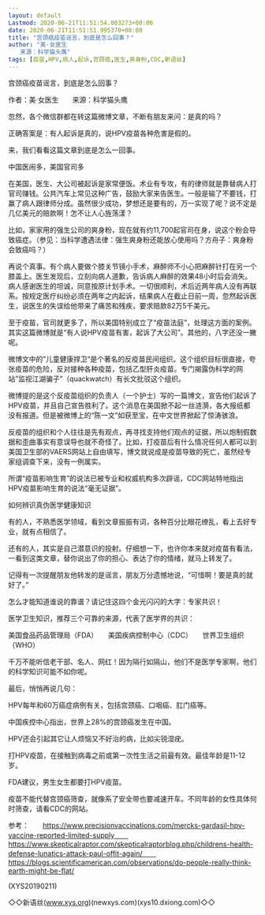 ```yaml
---
layout: default
Lastmod: 2020-06-21T11:51:54.003273+00:00
date: 2020-06-21T11:51:51.995370+00:00
title: "宫颈癌疫苗谣言，到底是怎么回事？"
author: "美·女医生
　　来源：科学猫头鹰"
tags: [疫苗,HPV,病人,起诉,宫颈癌,医生,爽身粉,CDC,新语丝]
---
```


宫颈癌疫苗谣言，到底是怎么回事？

作者：美·女医生　　来源：科学猫头鹰

忽然，各个微信群都在转这篇微博文章，不断有朋友来问：是真的吗？

正确答案是：有人起诉是真的，说HPV疫苗各种危害是假的。

来，我们看看这篇文章到底是怎么一回事。

中国医闹多，美国官司多

在美国，医生、大公司被起诉是家常便饭。术业有专攻，有的律师就是靠替病人打官司赚钱。公共汽车上常见这种广告，鼓励大家来告医生。一般是输了不要钱，打赢了病人跟律师分成。虽然很少成功，梦想还是要有的，万一实现了呢？说不定是几亿美元的赔款啊！怎不让人心旌荡漾？

比如，家家用的强生公司的爽身粉，现在就有约11,700起官司在身，说这个粉会导致癌症。（参见：当科学遭遇法律：强生爽身粉还能放心使用吗？方舟子：爽身粉会致癌吗？）

再说个真事。有个病人要做个膝关节镜小手术，麻醉师不小心把麻醉针打在另一个膝盖上。医生发现后，立刻向病人道歉，告诉病人麻醉的效果48小时后会消失。病人感谢医生的坦诚，同意按原计划手术。一切很顺利，术后近两年病人没有再联系。按规定医疗纠纷必须在两年之内起诉，结果病人在截止日前一周，忽然起诉医生，说医生的失误给他带来了痛苦和残疾，要求赔款82万5千美元。

至于疫苗，官司就更多了，所以美国特别成立了“疫苗法庭”，处理这方面的案例。其实这篇微博就是“有人说HPV疫苗有害，起诉了大公司”。其他的，八字还没一撇呢。

微博文中的”儿童健康捍卫“是个著名的反疫苗民间组织。这个组织目标很直接，夸张疫苗的危险，反对接种各种疫苗，包括乙型肝炎疫苗。专门揭露伪科学的网站”监视江湖骗子”（quackwatch）有长文批驳这个组织。

微博提的是这个反疫苗组织的负责人（一个护士）写的一篇博文，宣告他们起诉了HPV疫苗，并且自己宣告胜利了。这个消息在美国掀不起一丝涟漪，各大报纸都没有报道。但是被微博上的“陈一文”如获至宝，在中文世界掀起了惊涛骇浪。

反疫苗的组织和个人往往是先有观点，再寻找支持他们观点的证据，所以炮制假数据和歪曲事实有意误导也就不奇怪了。比如，打疫苗后有什么情况任何人都可以到美国卫生部的VAERS网站上自由填写，博文就说成是疫苗导致的死亡，虽然经专家组调查下来，没有一例属实。

所谓“疫苗影响生育”的说法已被专业和权威机构多次辟谣，CDC网站特地指出HPV疫苗影响生育的说法“毫无证据”。

如何辨识真伪医学健康知识

有的人，不熟悉医学领域，看到文章振振有词，各种百分比眼花缭乱，看上去好专业，就有点相信了。

还有的人，其实是自己潜意识的投射。仔细想一下，也许你本来就对疫苗有看法，一看到这类文章，替你说出了你的担心、表达了你的情绪，就马上转发了。

记得有一次提醒朋友他转发的是谣言，朋友万分遗憾地说，“可惜啊！要是真的就好了。”

怎么才能知道谁说的靠谱？请记住这四个金光闪闪的大字：专家共识！

医学卫生知识，推荐三个可靠的来源，代表了医学界的共识：

美国食品药品管理局（FDA）　　美国疾病控制中心（CDC）　　世界卫生组织（WHO）

千万不能听信老干部、名人、网红！因为隔行如隔山，他们不是医学专家啊，他们的科学知识可能不如你呢。

最后，悄悄再说几句：

HPV每年和60万癌症病例有关，包括宫颈癌、口咽癌、肛门癌等。

中国疾控中心指出，世界上28%的宫颈癌发生在中国。

HPV还会引起其它让人烦恼又不好治的病，比如尖锐湿疣。

打HPV疫苗，在接触到病毒之前或第一次性生活之前最有效。最佳年龄是11-12岁。

FDA建议，男生女生都要打HPV疫苗。

疫苗不能代替宫颈癌筛查，就像系了安全带也要减速开车。不同年龄的女性具体何时筛查，请看CDC的网站。

参考：　　https://www.precisionvaccinations.com/mercks-gardasil-hpv-vaccine-reported-limited-supply　　https://www.skepticalraptor.com/skepticalraptorblog.php/childrens-health-defense-lunatics-attack-paul-offit-again/　　https://blogs.scientificamerican.com/observations/do-people-really-think-earth-might-be-flat/

(XYS20190211)

◇◇新语丝(www.xys.org)(newxys.com)(xys10.dxiong.com)◇◇

